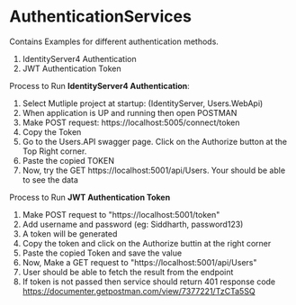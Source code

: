 # AuthenticationServices

Contains Examples for different authentication methods.
1) IdentityServer4 Authentication
2) JWT Authentication Token


Process to Run **IdentityServer4 Authentication**:
1) Select Mutliple project at startup: (IdentityServer, Users.WebApi)
2) When application is UP and running then open POSTMAN
3) Make POST request: https://localhost:5005/connect/token
4) Copy the Token
5) Go to the Users.API swagger page. Click on the Authorize button at the Top Right corner.
6) Paste the copied TOKEN
7) Now, try the GET https://localhost:5001/api/Users. Your should be able to see the data

Process to Run **JWT Authentication Token**
1) Make POST request to  "https://localhost:5001/token"
2) Add username and password (eg: Siddharth, password123)
3) A token will be generated
4) Copy the token and click on the Authorize buttin at the right corner
5) Paste the copied Token and save the value
6) Now, Make a GET request to "https://localhost:5001/api/Users" 
7) User should be able to fetch the result from the endpoint
8) If token is not passed then service should return 401 response code
https://documenter.getpostman.com/view/7377221/TzCTa5SQ
